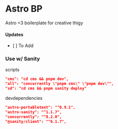 # Astro BP

Astro <3 boilerplate for creative thigy

#### Updates

- [ ] To Add


### Use w/ Sanity

scripts
```json
"cms": "cd cms && pnpm dev",
"all": "concurrently \"pnpm cms\" \"pnpm dev\"",
"sd": "cd cms && pnpm sanity deploy"
```

devdependencies
```json
"astro-portabletext": "^0.9.1",
"astro-sanity": "^1.1.7",
"concurrently": "^8.2.0",
"@sanity/client": "^6.1.7",
```